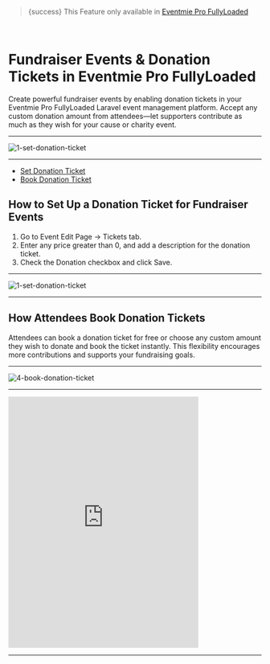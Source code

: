 <!--
Meta Description: Learn how to create fundraiser events and accept donations with custom donation tickets in Eventmie Pro FullyLoaded. Step-by-step guide for setting up charity events, enabling flexible donation amounts, and boosting fundraising in your Laravel event management platform.
Meta Keywords: fundraiser event, donation ticket, Eventmie Pro FullyLoaded, Laravel fundraising, charity event, custom donation, event ticketing, donation platform, event management, Classiebit
-->
> {success} This Feature only available in [Eventmie Pro FullyLoaded](https://classiebit.com/eventmie-pro-fullyloaded)

<br>

# Fundraiser Events & Donation Tickets in Eventmie Pro FullyLoaded

Create powerful fundraiser events by enabling donation tickets in your Eventmie Pro FullyLoaded Laravel event management platform. Accept any custom donation amount from attendees—let supporters contribute as much as they wish for your cause or charity event.

---

![1-set-donation-ticket](/images/v2/EventmieProFullyLoadedV2.0/29.1-set-donation-ticket.webp "1-set-donation-ticket")

---

-   [Set Donation Ticket](#Set-Donation-Ticket)
-   [Book Donation Ticket](#Book-Donation-Ticket)

<a name="Set-Donation-Ticket"></a>

## How to Set Up a Donation Ticket for Fundraiser Events

1. Go to Event Edit Page -> Tickets tab.
2. Enter any price greater than 0, and add a description for the donation ticket.
3. Check the Donation checkbox and click Save.

---

![1-set-donation-ticket](/images/v2/EventmieProFullyLoadedV2.0/29.1-set-donation-ticket.webp "1-set-donation-ticket")

---

<a name="Book-Donation-Ticket"></a>

## How Attendees Book Donation Tickets

Attendees can book a donation ticket for free or choose any custom amount they wish to donate and book the ticket instantly. This flexibility encourages more contributions and supports your fundraising goals.

---

![4-book-donation-ticket](/images/v2/EventmieProFullyLoadedV2.0/4-book-donation-ticket.webp "4-book-donation-ticket")

---

<iframe width="75%" height="500" src="https://www.youtube.com/embed/Jx9flIObidA?si=-bo5tKwuIHqDcyOj" title="YouTube video player" frameborder="0" allow="accelerometer; autoplay; clipboard-write; encrypted-media; gyroscope; picture-in-picture; web-share" allowfullscreen></iframe>

---